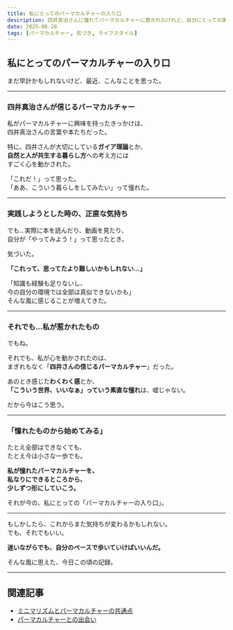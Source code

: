 ```yaml
---
title: 私にとってのパーマカルチャーの入り口
description: 四井真治さんに憧れてパーマカルチャーに惹かれたけれど、自分にとっての実践の形について考えはじめた気づきの記録。
date: 2025-06-28
tags: [パーマカルチャー, 気づき, ライフスタイル]
---
```


## 私にとってのパーマカルチャーの入り口

まだ早計かもしれないけど、最近、こんなことを思った。

---

### 四井真治さんが信じるパーマカルチャー

私がパーマカルチャーに興味を持ったきっかけは、  
四井真治さんの言葉や本たちだった。

特に、四井さんが大切にしている**ガイア理論**とか、  
**自然と人が共生する暮らし方**への考え方には  
すごく心を動かされた。

「これだ！」って思った。  
「ああ、こういう暮らしをしてみたい」って憧れた。

---

### 実践しようとした時の、正直な気持ち

でも…実際に本を読んだり、動画を見たり、  
自分が「やってみよう！」って思ったとき。

気づいた。

**「これって、思ってたより難しいかもしれない…」**

「知識も経験も足りないし、  
今の自分の環境では全部は真似できないかも」  
そんな風に感じることが増えてきた。

---

### それでも…私が惹かれたもの

でもね。

それでも、私が心を動かされたのは、  
まぎれもなく「**四井さんの信じるパーマカルチャー**」だった。

あのとき感じた**わくわく感**とか、  
**「こういう世界、いいなぁ」っていう素直な憧れ**は、嘘じゃない。

だから今はこう思う。

---

### 「憧れたものから始めてみる」

たとえ全部はできなくても、  
たとえ今は小さな一歩でも。

**私が憧れたパーマカルチャーを、  
私なりにできるところから、  
少しずつ形にしていこう。**

それが今の、私にとっての「パーマカルチャーの入り口」。

---

もしかしたら、これからまた気持ちが変わるかもしれない。  
でも、それでもいい。

**迷いながらでも、自分のペースで歩いていけばいいんだ。**

そんな風に思えた、今日この頃の記録。

---

## 関連記事

- [ミニマリズムとパーマカルチャーの共通点](リンクURL-B)
- [パーマカルチャーとの出会い](リンクURL-A)

<!-- Google tag (gtag.js) -->
<script async src="https://www.googletagmanager.com/gtag/js?id=G-89D1F7DMB6"></script>
<script>
  window.dataLayer = window.dataLayer || [];
  function gtag(){dataLayer.push(arguments);}
  gtag('js', new Date());

  gtag('config', 'G-89D1F7DMB6');
</script>
